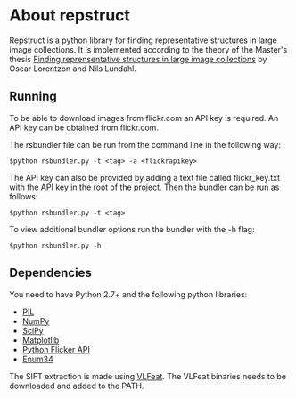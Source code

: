 # About repstruct

Repstruct is a python library for finding representative structures in large image collections. It is implemented according to the theory of the Master's thesis [Finding reprensentative structures in large image collections](http://www2.maths.lth.se/vision/education/pages/OscarNils09/) by Oscar Lorentzon and Nils Lundahl.

## Running
To be able to download images from flickr.com an API key is required. An API key can be obtained from flickr.com.

The rsbundler file can be run from the command line in the following way:

	$python rsbundler.py -t <tag> -a <flickrapikey>

The API key can also be provided by adding a text file called flickr_key.txt with the API key in the root of the project. Then the bundler can be run as follows:

	$python rsbundler.py -t <tag>

To view additional bundler options run the bundler with the -h flag:
	
	$python rsbundler.py -h

## Dependencies
You need to have Python 2.7+ and the following python libraries:

* [PIL](http://www.pythonware.com/products/pil/)
* [NumPy](http://numpy.scipy.org/)
* [SciPy](http://scipy.org/)
* [Matplotlib](http://matplotlib.sourceforge.net/)
* [Python Flicker API](https://pypi.python.org/pypi/flickrapi)
* [Enum34](https://pypi.python.org/pypi/enum34)

The SIFT extraction is made using [VLFeat](http://www.vlfeat.org/). The VLFeat binaries needs to be downloaded and added to the PATH.


